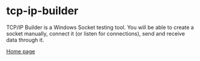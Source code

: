 # tcp-ip-builder

TCP/IP Builder is a Windows Socket testing tool. You will be able to create a socket manually, connect it (or listen for connections), send and receive data through it.

[Home page](https://www.drk.com.ar/en/legacy/tcp-ip-builder)